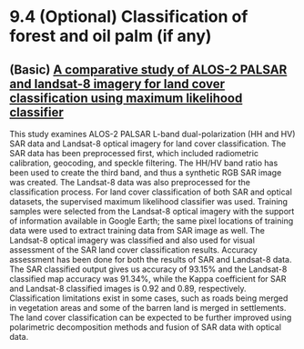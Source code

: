 # 9.4 (Optional) Classification of forest and oil palm (if any)

## (Basic) [A comparative study of ALOS-2 PALSAR and landsat-8 imagery for land cover classification using maximum likelihood classifier](https://www.sciencedirect.com/science/article/pii/S1110982317301205)
This study examines ALOS-2 PALSAR L-band dual-polarization (HH and HV) SAR data and Landsat-8 optical imagery for land cover classification. The SAR data has been preprocessed first, which included radiometric calibration, geocoding, and speckle filtering. The HH/HV band ratio has been used to create the third band, and thus a synthetic RGB SAR image was created. The Landsat-8 data was also preprocessed for the classification process. For land cover classification of both SAR and optical datasets, the supervised maximum likelihood classifier was used. Training samples were selected from the Landsat-8 optical imagery with the support of information available in Google Earth; the same pixel locations of training data were used to extract training data from SAR image as well. The Landsat-8 optical imagery was classified and also used for visual assessment of the SAR land cover classification results. Accuracy assessment has been done for both the results of SAR and Landsat-8 data. The SAR classified output gives us accuracy of 93.15% and the Landsat-8 classified map accuracy was 91.34%, while the Kappa coefficient for SAR and Landsat-8 classified images is 0.92 and 0.89, respectively. Classification limitations exist in some cases, such as roads being merged in vegetation areas and some of the barren land is merged in settlements. The land cover classification can be expected to be further improved using polarimetric decomposition methods and fusion of SAR data with optical data.